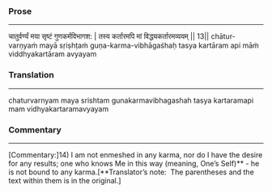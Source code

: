 ### Prose 
 --- 
चातुर्वर्ण्यं मया सृष्टं गुणकर्मविभागश: |
तस्य कर्तारमपि मां विद्ध्यकर्तारमव्ययम् || 13||
chātur-varṇyaṁ mayā sṛiṣhṭaṁ guṇa-karma-vibhāgaśhaḥ
tasya kartāram api māṁ viddhyakartāram avyayam

### Translation 
 --- 
chaturvarnyam maya srishtam gunakarmavibhagashah tasya kartaramapi mam vidhyakartaramavyayam

### Commentary 
 --- 
[Commentary:]14) I am not enmeshed in any karma, nor do I have the desire for any results; one who knows Me in this way (meaning, One’s Self)** - he is not bound to any karma.[**Translator’s note:  The parentheses and the text within them is in the original.]